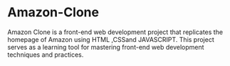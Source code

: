 # Amazon-Clone
Amazon Clone is a front-end web development project that replicates the homepage of Amazon using HTML ,CSSand JAVASCRIPT. This project serves as a learning tool for mastering front-end web development techniques and practices.
